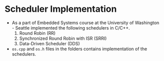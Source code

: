 # Scheduler Implementation

* As a part of Embedded Systems course at the University of Washington - Seattle implemented the following schedulers in C/C++.
  1. Round Robin (RR)
  2. Synchronized Round Robin with ISR (SRRI)
  3. Data-Driven Scheduler (DDS)
* `os.cpp` and `os.h` files in the folders contains implementation of the schedulers.